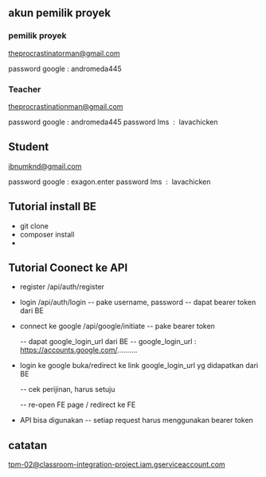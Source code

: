 ## akun pemilik proyek

### pemilik proyek
theprocrastinatorman@gmail.com

password google :   andromeda445

### Teacher
theprocrastinationman@gmail.com

password google :   andromeda445
password lms    :   lavachicken

## Student
ibnumknd@gmail.com

password google :   exagon.enter
password lms    :   lavachicken



## Tutorial install BE
- git clone
- composer install
-


## Tutorial Coonect ke API

- register
    /api/auth/register

- login
    /api/auth/login -- pake username, password
    -- dapat bearer token dari BE

- connect ke google
    /api/google/initiate -- pake bearer token

    -- dapat google_login_url dari BE
    -- google_login_url : https://accounts.google.com/..........

- login ke google
    buka/redirect ke link google_login_url yg didapatkan dari BE

    -- cek perijinan, harus setuju

    -- re-open FE page / redirect ke FE

- API bisa digunakan
    -- setiap request harus menggunakan bearer token


## catatan

tpm-02@classroom-integration-project.iam.gserviceaccount.com


